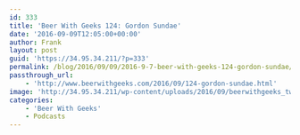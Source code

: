 ```yaml
---
id: 333
title: 'Beer With Geeks 124: Gordon Sundae'
date: '2016-09-09T12:05:00+00:00'
author: Frank
layout: post
guid: 'https://34.95.34.211/?p=333'
permalink: /blog/2016/09/09/2016-9-7-beer-with-geeks-124-gordon-sundae/
passthrough_url:
    - 'http://www.beerwithgeeks.com/2016/09/124-gordon-sundae.html'
image: 'http://34.95.34.211/wp-content/uploads/2016/09/beerwithgeeks_twittercard-1.jpg'
categories:
    - 'Beer With Geeks'
    - Podcasts
---
```


<div class="
          image-block-outer-wrapper
          layout-caption-hidden
          design-layout-inline
          
          
          
        " data-test="image-block-inline-outer-wrapper"><figure class="
              sqs-block-image-figure
              intrinsic
            " style="max-width:250px;"><div class="image-block-wrapper" data-animation-override="" data-animation-role="image"><div class="sqs-image-shape-container-element
              
          
        
              has-aspect-ratio
            " style="
                position: relative;
                
                  padding-bottom:100%;
                
                overflow: hidden;
              "><noscript>![](https://images.squarespace-cdn.com/content/v1/5070e334e4b00907bc18faef/1473378739809-VE5BKJ85O9UT0ZA14M83/image-asset.jpeg)</noscript>![](https://images.squarespace-cdn.com/content/v1/5070e334e4b00907bc18faef/1473378739809-VE5BKJ85O9UT0ZA14M83/image-asset.jpeg)</div></div></figure></div>[On this week’s Beer With Geeks](http://www.beerwithgeeks.com/2016/09/124-gordon-sundae.html): *Batman: The Animated Series* celebrates the 24th anniversary of its triumphant TV debut. Tim and Frank review the first episode “On Leather Wings” and reminisce about the series overall. Also, Tim’s childhood action figure collection makes an appearance. Cheers!

<div class="sqs-audio-embed" data-author="Thought Bubble Audio" data-color-theme="dark" data-design-style="minimal" data-duration-in-ms="" data-mime-type="audio/mpeg" data-show-download="false" data-title="Beer With Geeks 124: Gordon Sundae" data-url="http://www.podtrac.com/pts/redirect.mp3/archive.org/download/BWG124/BWG124.mp3"></div>